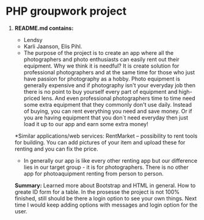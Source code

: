 # PHP groupwork project


1. **README.md contains:**
    * Lendsy
    * Karli Jaanson, Elis Pihl. 
    * The purpose of the project is to create an app where all the photographers and photo enthusiasts can easily rent out their equipment.  Why we think it is needful? It is create solution for professional photographers and at the same time for  those who just have passion for photography as a hobby. Photo equipment is generally expensive and if photography isn't your everyday job then there is no point to buy yourself every part of equipment and high-priced lens. And even professional photographers time to time need some extra equipment that they commonly don't use daily. Instead of buying, you can rent everything you need and save money.  Or if you are having  equipment that you don`t need everyday then just load it up to our app and earn some extra money!
    
    *Similar applications/web services: RentMarket – possibility to rent tools for building. You can add pictures of your item and upload these for renting and you can fix the price.

    * In generally our app is like every other renting app but our difference lies in our target group -  it is for photographers. There is no other app for photoaquipment renting from person to person. 
    
    
    **Summary:** Learned more about Bootstrap and HTML in general. How to greate ID form for a table. In the prosesse the project is not 100% finished, still should be there a login option to see your own things. Next time I would keep adding options with messages and login option for the user.

